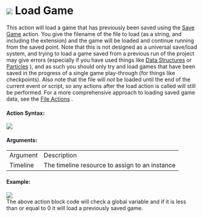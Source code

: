 #  ![](https://gms.magecorn.com/Manual/assets/Images/Scripting_Reference/Drag_And_Drop/Reference/Game/i_Game_Load_Game.png) Load Game

This action will load a game that has previously been saved using the
[Save Game](Save_Game) action. You give the filename of the file to
load (as a string, and including the extension) and the game will be
loaded and continue running from the saved point. Note that this is not
designed as a universal save/load system, and trying to load a game
saved from a previous run of the project may give errors (especially if
you have used things like [Data
Structures](../Data_Structures/Data_Structure_Actions) or
[Particles](../Particles/Particle_Actions) ), and as such you should
only try and load games that have been saved in the progress of a single
game play-through (for things like checkpoints). Also note that the file
will *not* be loaded until the end of the current event or script, so
any actions after the load action is called will still be performed. For
a more comprehensive approach to loading saved game data, see the [File
Actions](../Files/File_Actions) .

#### Action Syntax:

  
![](https://gms.magecorn.com/Manual/assets/Images/Scripting_Reference/Drag_And_Drop/Reference/Game/a_Game_Load_Game.png)  

#### Arguments:

|          |                                                |
|----------|------------------------------------------------|
| Argument | Description                                    |
| Timeline | The timeline resource to assign to an instance |

#### Example:

  
![](https://gms.magecorn.com/Manual/assets/Images/Scripting_Reference/Drag_And_Drop/Reference/Game/e_Game_Load_Game.png)  
The above action block code will check a global variable and if it is
less than or equal to 0 it will load a previously saved game.
